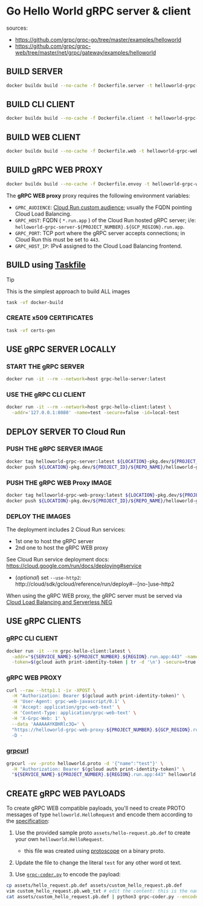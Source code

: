 # Go Hello World gRPC server & client

sources:

- https://github.com/grpc/grpc-go/tree/master/examples/helloworld
- https://github.com/grpc/grpc-web/tree/master/net/grpc/gateway/examples/helloworld

## BUILD SERVER

```sh
docker buildx build --no-cache -f Dockerfile.server -t helloworld-grpc-serverr:latest .
```

## BUILD CLI CLIENT

```sh
docker buildx build --no-cache -f Dockerfile.client -t helloworld-grpc-client:latest .
```

## BUILD WEB CLIENT

```sh
docker buildx build --no-cache -f Dockerfile.web -t helloworld-grpc-web:latest .
```

## BUILD gRPC WEB PROXY

```sh
docker buildx build --no-cache -f Dockerfile.envoy -t helloworld-grpc-web-proxy:latest .
```

The **gRPC WEB proxy** proxy requires the following environment variables:

- `GPRC_AUDIENCE`: [Cloud Run custom audience](https://cloud.google.com/run/docs/configuring/custom-audiences); usually the FQDN pointing Cloud Load Balancing.
- `GRPC_HOST`: FQDN ( `*.run.app` ) of the Cloud Run hosted gRPC server; i/e: `helloworld-grpc-server-${PROJECT_NUMBER}.${GCP_REGION}.run.app`.
- `GRPC_PORT`: TCP port where the gRPC server accepts connections; in Cloud Run this must be set to `443`.
- `GRPC_HOST_IP`: IPv4 assigned to the Cloud Load Balancing frontend.

## BUILD using [Taskfile](https://github.com/go-task/task)

> [!TIP]
> This is the simplest approach to build ALL images

```sh
task -vf docker-build
```

### CREATE x509 CERTIFICATES

```sh
task -vf certs-gen
```

## USE gRPC SERVER LOCALLY

### START THE gRPC SERVER

```sh
docker run -it --rm --network=host grpc-hello-server:latest
```

### USE THE gRPC CLI CLIENT

```sh
docker run -it --rm --network=host grpc-hello-client:latest \
  -addr='127.0.0.1:8080' -name=test -secure=false -id=local-test
```

## DEPLOY SERVER TO Cloud Run

### PUSH THE gRPC SERVER IMAGE

```sh
docker tag helloworld-grpc-server:latest ${LOCATION}-pkg.dev/${PROJECT_ID}/${REPO_NAME}/helloworld-grpc-server:latest
docker push ${LOCATION}-pkg.dev/${PROJECT_ID}/${REPO_NAME}/helloworld-grpc-server:latest
```

### PUSH THE gRPC WEB Proxy IMAGE

```sh
docker tag helloworld-grpc-web-proxy:latest ${LOCATION}-pkg.dev/${PROJECT_ID}/${REPO_NAME}/helloworld-grpc-web-proxy:latest
docker push ${LOCATION}-pkg.dev/${PROJECT_ID}/${REPO_NAME}/helloworld-grpc-web-proxy:latest
```

### DEPLOY THE IMAGES

The deployment includes 2 Cloud Run services:

- 1st one to host the gRPC server
- 2nd one to host the gRPC WEB proxy

See Cloud Run service deployment docs: https://cloud.google.com/run/docs/deploying#service

- (_optional_) set `--use-http2`: http://cloud/sdk/gcloud/reference/run/deploy#--[no-]use-http2

When using the gRPC WEB proxy, the gRPC server must be served via [Cloud Load Balancing and Serverless NEG](https://cloud.google.com/load-balancing/docs/negs/serverless-neg-concepts)

## USE gRPC CLIENTS

### gRPC CLI CLIENT

```sh
docker run -it --rm grpc-hello-client:latest \
  -addr="${SERVICE_NAME}-${PROJECT_NUMBER}.${REGION}.run.app:443" -name=test \
  -token=$(gcloud auth print-identity-token | tr -d '\n') -secure=true -timeout=30 -id=remote-test
```

### gRPC WEB PROXY

```sh
curl --raw --http1.1 -iv -XPOST \
  -H "Authorization: Bearer $(gcloud auth print-identity-token)" \
  -H 'User-Agent: grpc-web-javascript/0.1' \
  -H 'Accept: application/grpc-web-text' \
  -H 'Content-Type: application/grpc-web-text' \
  -H 'X-Grpc-Web: 1' \
  --data 'AAAAAAYKBHRlc3Q=' \
  "https://helloworld-grpc-web-proxy-${PROJECT_NUMBER}.${GCP_REGION}.run.app/helloworld.Greeter/SayHello' \
  -D -
```

### [grpcurl](https://github.com/fullstorydev/grpcurl)

```sh
grpcurl -vv -proto helloworld.proto -d '{"name":"test"}' \
  -H "Authorization: Bearer $(gcloud auth print-identity-token)" \
  "${SERVICE_NAME}-${PROJECT_NUMBER}.${REGION}.run.app:443" helloworld.Greeter/SayHello
```

## CREATE gRPC WEB PAYLOADS

To create gRPC WEB compatible payloads, you'll need to create PROTO messages of type `helloworld.HelloRequest`
and encode them according to the [specification](https://github.com/grpc/grpc/blob/master/doc/PROTOCOL-WEB.md):

1. Use the provided sample proto `assets/hello-request.pb.def` to create your own `helloworld.HelloRequest`.

   - this file was created using [protoscope](https://github.com/protocolbuffers/protoscope) on a binary proto.

2. Update the file to change the literal `test` for any other word ot text.

3. Use [`grpc-coder.py`](https://github.com/nxenon/grpc-pentest-suite/blob/main/grpc-coder.py) to encode the payload:

```sh
cp assets/hello_request.pb.def assets/custom_hello_request.pb.def
vim custom_hello_request.pb.web_txt # edit the content: this is the name to be greeted
cat assets/custom_hello_request.pb.def | python3 grpc-coder.py --encode --type grpc-web-text
```
